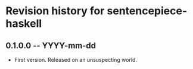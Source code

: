 # Revision history for sentencepiece-haskell

## 0.1.0.0 -- YYYY-mm-dd

* First version. Released on an unsuspecting world.

